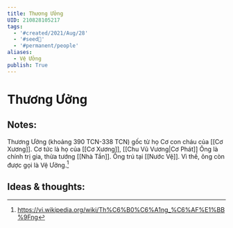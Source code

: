 ```yaml
---
title: Thương Ưởng
UID: 210828105217
tags:
  - '#created/2021/Aug/28'
  - '#seed🥜'
  - '#permanent/people'
aliases:
  - Vệ Ưởng
publish: True
---
```

# Thương Ưởng

## Notes:
Thương Ưởng (khoảng 390 TCN-338 TCN) gốc từ họ Cơ con cháu của [[Cơ Xương]]. Cơ tức là họ của [[Cơ Xương]], [[Chu Vũ Vương|Cơ Phát]]
Ông là chính trị gia, thừa tướng [[Nhà Tần]]. Ông trú tại [[Nước Vệ]]. Vì thế, ông còn được gọi là Vệ Ưởng.[^1]

## Ideas & thoughts:

[^1]: https://vi.wikipedia.org/wiki/Th%C6%B0%C6%A1ng_%C6%AF%E1%BB%9Fng